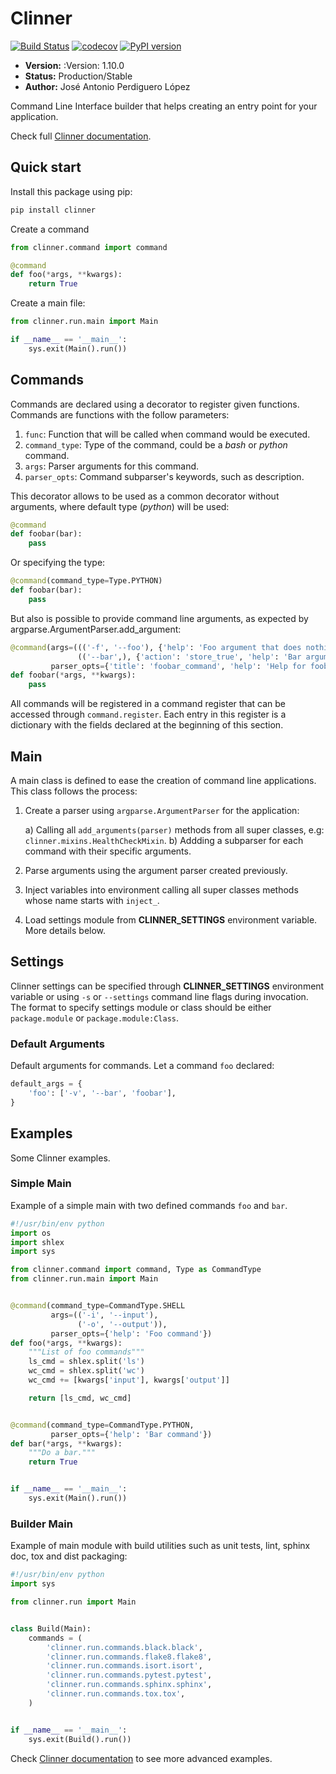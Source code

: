 # Clinner
[![Build Status](https://travis-ci.org/PeRDy/clinner.svg?branch=master)](https://travis-ci.org/PeRDy/clinner)
[![codecov](https://codecov.io/gh/PeRDy/clinner/branch/master/graph/badge.svg)](https://codecov.io/gh/PeRDy/clinner)
[![PyPI version](https://badge.fury.io/py/clinner.svg)](https://badge.fury.io/py/clinner)

* **Version:** :Version: 1.10.0
* **Status:** Production/Stable
* **Author:** José Antonio Perdiguero López

Command Line Interface builder that helps creating an entry point for your application.

Check full [Clinner documentation].

## Quick start
Install this package using pip:

```bash
pip install clinner
```

Create a command

```python
from clinner.command import command

@command
def foo(*args, **kwargs):
    return True
```

Create a main file:

```python
from clinner.run.main import Main

if __name__ == '__main__':
    sys.exit(Main().run())
```

## Commands
Commands are declared using a decorator to register given functions. Commands are functions with the follow parameters:

1. `func`: Function that will be called when command would be executed.
2. `command_type`: Type of the command, could be a *bash* or *python* command.
3. `args`: Parser arguments for this command.
4. `parser_opts`: Command subparser's keywords, such as description.

This decorator allows to be used as a common decorator without arguments, where default type (*python*) will be used:

```python
@command
def foobar(bar):
    pass
```

Or specifying the type:

```python
@command(command_type=Type.PYTHON)
def foobar(bar):
    pass
```

But also is possible to provide command line arguments, as expected by argparse.ArgumentParser.add_argument:

```python
@command(args=((('-f', '--foo'), {'help': 'Foo argument that does nothing'}),                   # Command argument
               (('--bar',), {'action': 'store_true', 'help': 'Bar argument stored as True'})),  # Another argument
         parser_opts={'title': 'foobar_command', 'help': 'Help for foobar_command'})            # Parser parameters
def foobar(*args, **kwargs):
    pass
```

All commands will be registered in a command register that can be accessed through ``command.register``. Each entry in
this register is a dictionary with the fields declared at the beginning of this section.

## Main
A main class is defined to ease the creation of command line applications. This class follows the process:

1. Create a parser using ``argparse.ArgumentParser`` for the application:

    a) Calling all ``add_arguments(parser)`` methods from all super classes, e.g: ``clinner.mixins.HealthCheckMixin``.
    b) Addding a subparser for each command with their specific arguments.

2. Parse arguments using the argument parser created previously.

3. Inject variables into environment calling all super classes methods whose name starts with ``inject_``.

4. Load settings module from **CLINNER_SETTINGS** environment variable. More details below.


## Settings
Clinner settings can be specified through **CLINNER_SETTINGS** environment variable or using ``-s`` or ``--settings``
command line flags during invocation. The format to specify settings module or class should be either ``package.module``
or ``package.module:Class``.

### Default Arguments
Default arguments for commands. Let a command `foo` declared:

```python
default_args = {
    'foo': ['-v', '--bar', 'foobar'],
}
```

## Examples
Some Clinner examples.

### Simple Main
Example of a simple main with two defined commands `foo` and `bar`.

```python
#!/usr/bin/env python
import os
import shlex
import sys

from clinner.command import command, Type as CommandType
from clinner.run.main import Main


@command(command_type=CommandType.SHELL
         args=(('-i', '--input'),
               ('-o', '--output')),
         parser_opts={'help': 'Foo command'})
def foo(*args, **kwargs):
    """List of foo commands"""
    ls_cmd = shlex.split('ls')
    wc_cmd = shlex.split('wc')
    wc_cmd += [kwargs['input'], kwargs['output']]

    return [ls_cmd, wc_cmd]


@command(command_type=CommandType.PYTHON,
         parser_opts={'help': 'Bar command'})
def bar(*args, **kwargs):
    """Do a bar."""
    return True


if __name__ == '__main__':
    sys.exit(Main().run())
```

### Builder Main
Example of main module with build utilities such as unit tests, lint, sphinx doc, tox and dist packaging:

```python
#!/usr/bin/env python
import sys

from clinner.run import Main


class Build(Main):
    commands = (
        'clinner.run.commands.black.black',
        'clinner.run.commands.flake8.flake8',
        'clinner.run.commands.isort.isort',
        'clinner.run.commands.pytest.pytest',
        'clinner.run.commands.sphinx.sphinx',
        'clinner.run.commands.tox.tox',
    )


if __name__ == '__main__':
    sys.exit(Build().run())
```

Check [Clinner documentation] to see more advanced examples.

[Clinner documentation]: http://clinner.readthedocs.io
